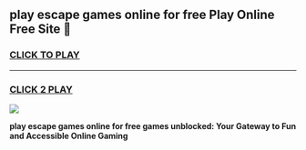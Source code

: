
## play escape games online for free Play Online Free Site 👋
<h3>
<a href="https://download.freeplayer.one?title=play_escape_games_online_for_free&ref=21F">CLICK TO PLAY</a></h3>
<hr>

<h3>
<a href="https://download.freeplayer.one?title=play_escape_games_online_for_free&ref=21F">CLICK 2 PLAY</a>
  
</h3>

<a href="https://download.freeplayer.one?title=play_escape_games_online_for_free&ref=21F"><img src="https://cdnb.artstation.com/p/assets/images/images/032/539/853/original/anto-thomas-button-gif.gif"></a>


**play escape games online for free games unblocked: Your Gateway to Fun and Accessible Online Gaming**
